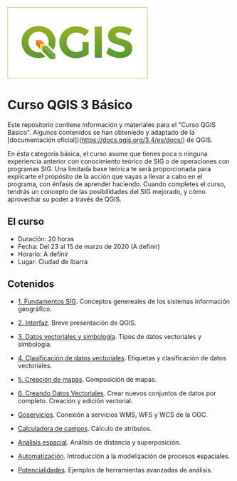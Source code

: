 ![Logo](/logo.png)

# Curso QGIS 3 Básico
Este repositorio contiene información y materiales para el "Curso QGIS Básico". Algunos contenidos se han obteniedo y adaptado de la [documentación oficial])(https://docs.qgis.org/3.4/es/docs/) de QGIS.

En ésta categoría básica, el curso asume que tienes poca o ninguna experiencia anterior con conocimiento teórico de SIG o de operaciones con programas SIG.
Una limitada base teórica te será proporcionada para explicarte el propósito de la acción que vayas a llevar a cabo en el programa, con énfasis de aprender haciendo.
Cuando completes el curso, tendrás un concepto de las posibilidades del SIG mejorado, y cómo aprovechar su poder a través de QGIS.

## El curso

- Duración: 20 horas
- Fecha: Del 23 al 15 de marzo de 2020 (A definir)
- Horario: A definir
- Lugar: Ciudad de Ibarra

## Cotenidos

* [1. Fundamentos SIG](fundamentos/fundamentos.md). Conceptos genereales de los sistemas información geográfico.
* [2. Interfaz](interfaz/interfaz.md). Breve presentación de QGIS.
* [3. Datos vectoriales y simbología](vectoriales/vectoriales.md). Tipos de datos vectoriales y simbología.
* [4. Clasificación de datos vectoriales](clasificacion/clasificacion.md). Etiquetas y clasificación de datos vectoriales.
* [5. Creación de mapas](composicion/composicion.md). Composición de mapas.
* [6. Creando Datos Vectoriales](creacion/creacion.md). Crear nuevos conjuntos de datos por completo. Creación y edición vectorial.

* [Goservicios](geoservicios/geoservicios.md). Conexión a servicios WMS, WFS y WCS de la OGC.

* [Calculadora de campos](calculadora/calculadora.md). Cálculo de atributos.
* [Análisis espacial](analisis/analisis.md). Análisis de distancia y superposición.
* [Automatización](automatizacion/automatizacion.md). Introducción a la modelización de procesos espaciales.
* [Potencialidades](potencialidades/potencialidades.md). Ejemplos de herramientas avanzadas de análisis.

